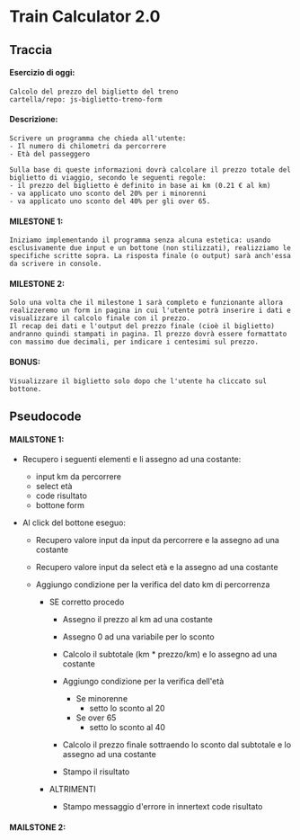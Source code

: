 # Train Calculator 2.0

## Traccia

#### Esercizio di oggi:

```plaintext
Calcolo del prezzo del biglietto del treno
cartella/repo: js-biglietto-treno-form
```

#### Descrizione:

```plaintext
Scrivere un programma che chieda all'utente:
- Il numero di chilometri da percorrere
- Età del passeggero

Sulla base di queste informazioni dovrà calcolare il prezzo totale del biglietto di viaggio, secondo le seguenti regole:
- il prezzo del biglietto è definito in base ai km (0.21 € al km)
- va applicato uno sconto del 20% per i minorenni
- va applicato uno sconto del 40% per gli over 65.
```

#### MILESTONE 1:

```plaintext
Iniziamo implementando il programma senza alcuna estetica: usando esclusivamente due input e un bottone (non stilizzati), realizziamo le specifiche scritte sopra. La risposta finale (o output) sarà anch'essa da scrivere in console.
```

#### MILESTONE 2:

```plaintext
Solo una volta che il milestone 1 sarà completo e funzionante allora realizzeremo un form in pagina in cui l'utente potrà inserire i dati e visualizzare il calcolo finale con il prezzo.
Il recap dei dati e l'output del prezzo finale (cioè il biglietto) andranno quindi stampati in pagina. Il prezzo dovrà essere formattato con massimo due decimali, per indicare i centesimi sul prezzo.
```

#### BONUS:

```plaintext
Visualizzare il biglietto solo dopo che l'utente ha cliccato sul bottone.
```

## Pseudocode

#### MAILSTONE 1:

- Recupero i seguenti elementi e li assegno ad una costante:

  - input km da percorrere
  - select età
  - code risultato
  - bottone form

- Al click del bottone eseguo:

  - Recupero valore input da input da percorrere e la assegno ad una costante
  - Recupero valore input da select età e la assegno ad una costante
  - Aggiungo condizione per la verifica del dato km di percorrenza

    - SE corretto procedo

      - Assegno il prezzo al km ad una costante
      - Assegno 0 ad una variabile per lo sconto
      - Calcolo il subtotale (km \* prezzo/km) e lo assegno ad una costante
      - Aggiungo condizione per la verifica dell'età
        - Se minorenne
          - setto lo sconto al 20
        - Se over 65
          - setto lo sconto al 40
      - Calcolo il prezzo finale sottraendo lo sconto dal subtotale e lo assegno ad una costante

      - Stampo il risultato

    - ALTRIMENTI
      - Stampo messaggio d'errore in innertext code risultato

#### MAILSTONE 2:
